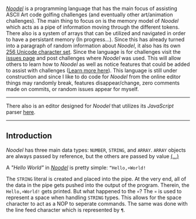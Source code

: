 <script src="https://code.jquery.com/jquery-3.1.1.min.js" integrity="sha256-hVVnYaiADRTO2PzUGmuLJr8BLUSjGIZsDYGmIJLv2b8=" crossorigin="anonymous"></script>

<script src="src/js/pipe.js"></script>
<script src="src/js/token.js"></script>
<script src="src/js/path.js"></script>
<script src="src/js/characters.js"></script>
<script src="src/js/types.js"></script>
<script src="src/noodel.js"></script>

<link rel="stylesheet" type="text/css" href="docs.css">
<script type="text/javascript" src="docs.js"></script>


[_Noodel_](https://tkellehe.github.io/noodel) is a programming language that has the main focus of assisting ASCII Art code golfing challenges (and eventually other art/animation challenges). The main thing to focus on is the memory model of _Noodel_ which acts as a pipe of information moving through the different tokens. There also is a system of arrays that can be utilized and navigated in order to have a persistant memory (In progress...). Since this has already turned into a paragraph of random information about _Noodel_, it also has its own [256 Unicode character set](docs/code_page.md). Since the language is for challenges visit the [issues page](https://github.com/tkellehe/noodel/issues) and post challenges where _Noodel_ was used. This will allow others to learn how to _Noodel_ as well as notice features that could be added to assist with challenges ([Learn more here](docs/posting_challenges.md)). This language is still under construction and since I like to do code for _Noodel_ from the online editor things may randomly break, features disappear/change, zero comments made on commits, or random issues appear for myself.


<div class="noodel-exec" code="“¤noodel¤ḷçẹḍ/8" input="" run show></div>

---

There also is an editor designed for _Noodel_ that utilizes its _JavaScript_ parser [here](https://tkellehe.github.io/noodel/editor.html).

---

## Introduction

_Noodel_ has three main data types: `NUMBER`, `STRING`, and `ARRAY`. `ARRAY` objects are always passed by reference, but the others are passed by value [(...)](docs/intro.md)

A _"Hello World"_ in [_Noodel_](https://tkellehe.github.io/noodel#introduction) is pretty simple: `“Hello,¤World!`

<div class="noodel-exec" code="“Hello,¤World!" input=""></div>

The `STRING` literal is created and placed into the pipe. At the very end, all of the data in the pipe gets pushed into the output of the program. Therein, the `Hello,¤World!` gets printed. But what happened to the `¤`? The `¤` is used to represent a space when handling `STRING` types. This allows for the space character to act as a NOP to seperate commands. The same was done with the line feed character which is represented by `¶`.
